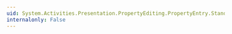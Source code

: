 ```yaml
---
uid: System.Activities.Presentation.PropertyEditing.PropertyEntry.StandardValues
internalonly: False
---
```

